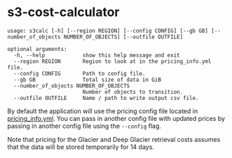 # s3-cost-calculator

```
usage: s3calc [-h] [--region REGION] [--config CONFIG] [--gb GB] [--number_of_objects NUMBER_OF_OBJECTS] [--outfile OUTFILE]

optional arguments:
  -h, --help            show this help message and exit
  --region REGION       Region to look at in the pricing_info.yml file.
  --config CONFIG       Path to config file.
  --gb GB               Total size of data in GiB
  --number_of_objects NUMBER_OF_OBJECTS
                        Number of objects to transition.
  --outfile OUTFILE     Name / path to write output csv file.
```

By default the application will use the pricing config file located in [pricing_info.yml](./src/s3calc/pricing_info.yml). 
You can pass in another config file with updated prices by passing in another config file using the `--config` flag.

Note that pricing for the Glacier and Deep Glacier retrieval costs assumes that the data will be stored temporarily for 14 days.